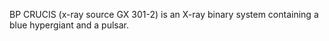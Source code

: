 BP CRUCIS (x-ray source GX 301-2) is an X-ray binary system containing a blue hypergiant and a pulsar.
